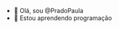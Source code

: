 - 👋 Olá, sou @PradoPaula
- 🌱 Estou aprendendo programação
 


<!---
PradoPaula/PradoPaula is a ✨ special ✨ repository because its `README.md` (this file) appears on your GitHub profile.
You can click the Preview link to take a look at your changes.
--->
